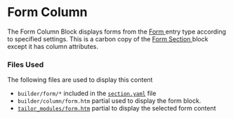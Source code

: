 # Form Column

The Form Column Block displays forms from the [Form ](../../../forms/)entry type according to specified settings. This is a carbon copy of the [Form Section ](../form-section.md)block except it has column attributes.

### Files Used

The following files are used to display this content

* `builder/form/*` included in the [`section.yaml`](https://github.com/artistro08/tailor-starter/blob/main/seeds/blueprints/content/mixins/builder/section/section.yaml) file
* `builder/column/form.htm` partial used to display the form block.
* [`tailor_modules/form.htm`](https://github.com/artistro08/tailor-starter/blob/main/partials/tailor\_modules/form.htm) partial to display the selected form content&#x20;

